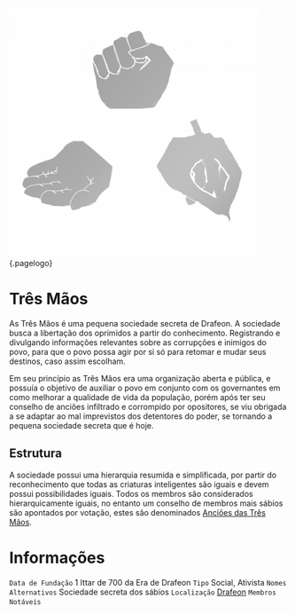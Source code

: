 <!-- TITLE: Três Mãos -->
<!-- SUBTITLE: Visão geral sobre Três Mãos -->
![539 Ebbaa 68 Ecff 62304469 A 03 Ed 653 A 0](/uploads/simbolos/539-ebbaa-68-ecff-62304469-a-03-ed-653-a-0.png "539 Ebbaa 68 Ecff 62304469 A 03 Ed 653 A 0"){.pagelogo}
# Três Mãos
As Três Mãos é uma pequena sociedade secreta de Drafeon. A sociedade busca a libertação dos oprimidos a partir do conhecimento. Registrando e divulgando informações relevantes sobre as corrupções e inimigos do povo, para que o povo possa agir por si só para retomar e mudar seus destinos, caso assim escolham.

Em seu princípio as Três Mãos era uma organização aberta e pública, e possuía o objetivo de auxiliar o povo em conjunto com os governantes em como melhorar a qualidade de vida da população, porém após ter seu conselho de anciões infiltrado e corrompido por opositores, se viu obrigada a se adaptar ao mal imprevistos dos detentores do poder, se tornando a pequena sociedade secreta que é hoje.

## Estrutura
A sociedade possui uma hierarquia resumida e simplificada, por partir do reconhecimento que todas as criaturas inteligentes são iguais e devem possui possibilidades iguais. Todos os membros são considerados hierarquicamente iguais, no entanto um conselho de membros mais sábios são apontados por votação, estes são denominados [Anciões das Três Mãos]().

# Informações
`Data de Fundação` 1 Ittar de 700 da Era de Drafeon
`Tipo` Social, Ativista
`Nomes Alternativos` Sociedade secreta dos sábios
`Localização` [Drafeon](http://localhost/lugares/plano-material/drafeon#drafeon)
`Membros Notáveis`

